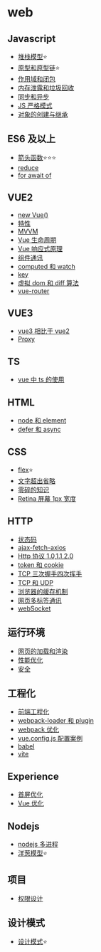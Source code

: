 # web

## Javascript

- [堆栈模型](./Javascript/%E5%A0%86%E6%A0%88%E6%A8%A1%E5%9E%8B.md)⭐
- [原型和原型链](./Javascript/%E5%8E%9F%E5%9E%8B%E5%92%8C%E5%8E%9F%E5%9E%8B%E9%93%BE.md)⭐
- [作用域和闭包](./Javascript/%E4%BD%9C%E7%94%A8%E5%9F%9F%E5%92%8C%E9%97%AD%E5%8C%85.md)
- [内存泄露和垃圾回收](./Javascript/%E5%86%85%E5%AD%98%E6%B3%84%E6%BC%8F%E5%92%8C%E5%9E%83%E5%9C%BE%E5%9B%9E%E6%94%B6.md)
- [同步和异步](./Javascript/%E5%90%8C%E6%AD%A5%E5%92%8C%E5%BC%82%E6%AD%A5.md)
- [JS 严格模式](./Javascript/JS%E4%B8%A5%E6%A0%BC%E6%A8%A1%E5%BC%8F.md)
- [对象的创建与继承](./Javascript/%E5%AF%B9%E8%B1%A1%E7%9A%84%E5%88%9B%E5%BB%BA%E4%B8%8E%E7%BB%A7%E6%89%BF.md)

## ES6 及以上

- [箭头函数](./ES6及以上/%E7%AE%AD%E5%A4%B4%E5%87%BD%E6%95%B0.md)⭐⭐⭐
- [reduce](./ES6及以上/reduce.md)
- [for await of](./ES6%E5%8F%8A%E4%BB%A5%E4%B8%8A/for%20await%20of.md)

## VUE2

- [new Vue()](<./Vue2/new%20Vue().md>)
- [特性](./Vue2/%E7%89%B9%E6%80%A7.md)
- [MVVM](./Vue2/MVVM.md)
- [Vue 生命周期](./Vue2/Vue%E7%94%9F%E5%91%BD%E5%91%A8%E6%9C%9F.md)
- [Vue 响应式原理](./Vue2/Vue%E5%93%8D%E5%BA%94%E5%BC%8F%E5%8E%9F%E7%90%86.md)
- [组件通讯](./Vue2/%E7%BB%84%E4%BB%B6%E9%80%9A%E8%AE%AF.md)
- [computed 和 watch](./Vue2/computed%E5%92%8Cwatch.md)
- [key](./Vue2/key.md)
- [虚拟 dom 和 diff 算法](./Vue2/%E8%99%9A%E6%8B%9Fdom%E5%92%8Cdiff%E7%AE%97%E6%B3%95.md)
- [vue-router](./Vue2/vue-router.md)

## VUE3

- [vue3 相比于 vue2](./Vue3/vue3%E7%9B%B8%E6%AF%94%E4%BA%8Evue2.md)
- [Proxy](./Vue3/Proxy.md)

## TS

- [vue 中 ts 的使用](./TS/vue%E4%B8%ADts%E7%9A%84%E4%BD%BF%E7%94%A8.md)

## HTML

- [node 和 element](./HTML%E5%92%8CCSS/node%E5%92%8Celement.md)
- [defer 和 async](./HTML%E5%92%8CCSS/defer%E5%92%8Casync.md)

## CSS

- [flex](./css/flex.md)⭐
- [文字超出省略](./CSS/%E6%96%87%E5%AD%97%E8%B6%85%E5%87%BA%E7%9C%81%E7%95%A5.md)
- [零碎的知识](./CSS/%E9%9B%B6%E7%A2%8E%E7%9A%84%E7%9F%A5%E8%AF%86.md)
- [Retina 屏幕 1px 宽度](./CSS/Retina%E5%B1%8F%E5%B9%951px%E5%AE%BD%E5%BA%A6.md)

## HTTP

- [状态码](./HTTP/%E7%8A%B6%E6%80%81%E7%A0%81.md)
- [ajax-fetch-axios](./HTTP/ajax-fetch-axios.md)
- [Http 协议 1.0,1.1,2.0](./HTTP/Http%E5%8D%8F%E8%AE%AE1.0%2C1.1%2C2.0.md)
- [token 和 cookie](./HTTP/token%E5%92%8Ccookie.md)
- [TCP 三次握手四次挥手](./HTTP/TCP%E4%B8%89%E6%AC%A1%E6%8F%A1%E6%89%8B%E5%9B%9B%E6%AC%A1%E6%8C%A5%E6%89%8B.md)
- [TCP 和 UDP](./HTTP/TCP%E4%B8%89%E6%AC%A1%E6%8F%A1%E6%89%8B%E5%9B%9B%E6%AC%A1%E6%8C%A5%E6%89%8B.md)
- [浏览器的缓存机制](./HTTP/%E6%B5%8F%E8%A7%88%E5%99%A8%E7%9A%84%E7%BC%93%E5%AD%98%E6%9C%BA%E5%88%B6.md)
- [网页多标签通讯](./HTTP/%E7%BD%91%E9%A1%B5%E5%A4%9A%E6%A0%87%E7%AD%BE%E9%80%9A%E8%AE%AF.md)
- [webSocket](./HTTP/webSocket.md)

## 运行环境

- [网页的加载和渲染](./%E8%BF%90%E8%A1%8C%E7%8E%AF%E5%A2%83/%E7%BD%91%E9%A1%B5%E7%9A%84%E5%8A%A0%E8%BD%BD%E5%92%8C%E6%B8%B2%E6%9F%93.md)
- [性能优化](./%E8%BF%90%E8%A1%8C%E7%8E%AF%E5%A2%83/%E6%80%A7%E8%83%BD%E4%BC%98%E5%8C%96.md)
- [安全](./%E8%BF%90%E8%A1%8C%E7%8E%AF%E5%A2%83/%E5%AE%89%E5%85%A8.md)

## 工程化

- [前端工程化](./%E5%B7%A5%E7%A8%8B%E5%8C%96/%E5%89%8D%E7%AB%AF%E5%B7%A5%E7%A8%8B%E5%8C%96.md)
- [webpack-loader 和 plugin](./%E5%B7%A5%E7%A8%8B%E5%8C%96/webpack-loader%E5%92%8Cplugin.md)
- [webpack 优化](./%E5%B7%A5%E7%A8%8B%E5%8C%96/webpack%E4%BC%98%E5%8C%96.md)
- [vue.config.js 配置案例](./%E5%B7%A5%E7%A8%8B%E5%8C%96/vue.config.js%E9%85%8D%E7%BD%AE%E6%A1%88%E4%BE%8B.md)
- [babel](./%E5%B7%A5%E7%A8%8B%E5%8C%96/babel.md)
- [vite](./%E5%B7%A5%E7%A8%8B%E5%8C%96/vite.md)

## Experience

- [首屏优化](./Experience/%E9%A6%96%E5%B1%8F%E4%BC%98%E5%8C%96.md)
- [Vue 优化](./Experience/Vue%E4%BC%98%E5%8C%96.md)

## Nodejs

- [nodejs 多进程](./Nodejs/nodejs%E5%A4%9A%E8%BF%9B%E7%A8%8B.md)
- [洋葱模型](./Nodejs/%E6%B4%8B%E8%91%B1%E6%A8%A1%E5%9E%8B.md)⭐

## 项目

- [权限设计](./%E9%A1%B9%E7%9B%AE/%E6%9D%83%E9%99%90%E8%AE%BE%E8%AE%A1.md)

## 设计模式

- [设计模式](./%E8%AE%BE%E8%AE%A1%E6%A8%A1%E5%BC%8F//%E8%AE%BE%E8%AE%A1%E6%A8%A1%E5%BC%8F.md)⭐
